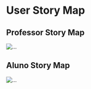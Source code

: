 <div class=body>
    <h1 class="title">User Story Map</h1>
    <h2 class="title">Professor Story Map</h2>
    <img src="img/AlunoStoryMap.png" alt="..." class="img-us">
    <h2 class="title">Aluno Story Map</h2>
    <img src="img/ProfessorStoryMap.png" alt="..." class="img-us">
</div>